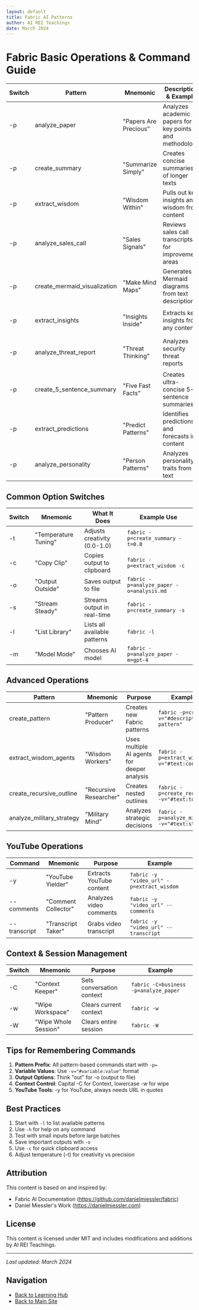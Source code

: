 ```yaml
---
layout: default
title: Fabric AI Patterns
author: AI REI Teachings
date: March 2024
---
```


# Fabric Basic Operations & Command Guide

| Switch | Pattern | Mnemonic | Description & Example | Real-World Use Case |
|--------|---------|----------|----------------------|---------------------|
| -p | analyze_paper | "Papers Are Precious" | Analyzes academic papers for key points and methodology | `fabric -p=analyze_paper -v="#text:paste_paper_here"` <br> Researchers reviewing multiple papers quickly |
| -p | create_summary | "Summarize Simply" | Creates concise summaries of longer texts | `fabric -p=create_summary -v="#text:long_text"` <br> Executives reviewing long reports |
| -p | extract_wisdom | "Wisdom Within" | Pulls out key insights and wisdom from content | `fabric -p=extract_wisdom -v="#text:content"` <br> Content creators distilling key points |
| -p | analyze_sales_call | "Sales Signals" | Reviews sales call transcripts for improvement areas | `fabric -p=analyze_sales_call -v="#text:transcript"` <br> Sales teams improving techniques |
| -p | create_mermaid_visualization | "Make Mind Maps" | Generates Mermaid diagrams from text descriptions | `fabric -p=create_mermaid_visualization -v="#text:process"` <br> Developers documenting workflows |
| -p | extract_insights | "Insights Inside" | Extracts key insights from any content | `fabric -p=extract_insights -v="#text:content"` <br> Analysts reviewing market reports |
| -p | analyze_threat_report | "Threat Thinking" | Analyzes security threat reports | `fabric -p=analyze_threat_report -v="#text:report"` <br> Security teams assessing threats |
| -p | create_5_sentence_summary | "Five Fast Facts" | Creates ultra-concise 5-sentence summaries | `fabric -p=create_5_sentence_summary -v="#text:content"` <br> Quick briefings for busy teams |
| -p | extract_predictions | "Predict Patterns" | Identifies predictions and forecasts in content | `fabric -p=extract_predictions -v="#text:content"` <br> Strategic planning teams |
| -p | analyze_personality | "Person Patterns" | Analyzes personality traits from text | `fabric -p=analyze_personality -v="#text:content"` <br> HR teams reviewing applications |

## Common Option Switches

| Switch | Mnemonic | What It Does | Example Use |
|--------|----------|--------------|-------------|
| -t | "Temperature Tuning" | Adjusts creativity (0.0-1.0) | `fabric -p=create_summary -t=0.8` |
| -c | "Copy Clip" | Copies output to clipboard | `fabric -p=extract_wisdom -c` |
| -o | "Output Outside" | Saves output to file | `fabric -p=analyze_paper -o=analysis.md` |
| -s | "Stream Steady" | Streams output in real-time | `fabric -p=create_summary -s` |
| -l | "List Library" | Lists all available patterns | `fabric -l` |
| -m | "Model Mode" | Chooses AI model | `fabric -p=analyze_paper -m=gpt-4` |

## Advanced Operations

| Pattern | Mnemonic | Purpose | Example Command |
|---------|----------|---------|-----------------|
| create_pattern | "Pattern Producer" | Creates new Fabric patterns | `fabric -p=create_pattern -v="#description:new pattern"` |
| extract_wisdom_agents | "Wisdom Workers" | Uses multiple AI agents for deeper analysis | `fabric -p=extract_wisdom_agents -v="#text:content"` |
| create_recursive_outline | "Recursive Researcher" | Creates nested outlines | `fabric -p=create_recursive_outline -v="#text:topic"` |
| analyze_military_strategy | "Military Mind" | Analyzes strategic decisions | `fabric -p=analyze_military_strategy -v="#text:strategy"` |

## YouTube Operations

| Command | Mnemonic | Purpose | Example |
|---------|----------|---------|---------|
| -y | "YouTube Yielder" | Extracts YouTube content | `fabric -y "video_url" -p=extract_wisdom` |
| --comments | "Comment Collector" | Analyzes video comments | `fabric -y "video_url" --comments` |
| --transcript | "Transcript Taker" | Grabs video transcript | `fabric -y "video_url" --transcript` |

## Context & Session Management

| Switch | Mnemonic | Purpose | Example |
|--------|----------|---------|---------|
| -C | "Context Keeper" | Sets conversation context | `fabric -C=business -p=analyze_paper` |
| -w | "Wipe Workspace" | Clears current context | `fabric -w` |
| -W | "Wipe Whole Session" | Clears entire session | `fabric -W` |

## Tips for Remembering Commands

1. **Pattern Prefix**: All pattern-based commands start with `-p=`
2. **Variable Values**: Use `-v="#variable:value"` format
3. **Output Options**: Think "out" for -o (output to file)
4. **Context Control**: Capital -C for Context, lowercase -w for wipe
5. **YouTube Tools**: -y for YouTube, always needs URL in quotes

## Best Practices

1. Start with `-l` to list available patterns
2. Use `-h` for help on any command
3. Test with small inputs before large batches
4. Save important outputs with `-o`
5. Use `-c` for quick clipboard access
6. Adjust temperature (-t) for creativity vs precision



## Attribution
This content is based on and inspired by:
- Fabric AI Documentation (https://github.com/danielmiessler/fabric)
- Daniel Miessler's Work (https://danielmiessler.com)

## License
This content is licensed under MIT and includes modifications and additions by AI REI Teachings.

---
*Last updated: March 2024*

## Navigation
- [Back to Learning Hub](../index.md)
- [Back to Main Site](/)
